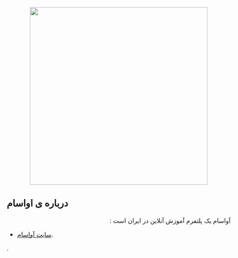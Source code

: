 <p align="center"><img src="https://img.freepik.com/free-photo/siam-tulip-curcuma-flower-thailand-white-background_62678-507.jpg?size=626&ext=jpg" width="400"></p>
<p  dir="rtl">

## درباره ی اواسام

</p>

<p  dir="rtl">
آواسام یک پلتفرم آموزش آنلاین در ایران است :
</p>

- [سایت آواسام](https://avasam.ir).


.
